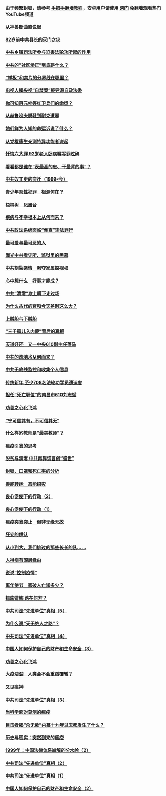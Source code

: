 #### 由于频繁封锁，请参考 [手把手翻墙教程](https://github.com/gfw-breaker/guides/wiki/)，安卓用户请使用 [网门](https://github.com/gfw-breaker/nogfw/blob/master/dl.md?t=04131901) 免翻墙观看热门YouTube频道 

#### [从神兽断曲直说起](../pages/19/423201.md?t=04131901) 

#### [82岁前中共县长的灭门之灾](../pages/19/423055.md?t=04131901) 

#### [中共乡镇司法所参与迫害法轮功所起的作用](../pages/19/423064.md?t=04131901) 

#### [中共的“社区矫正”到底是什么？](../pages/19/422870.md?t=04131901) 

#### [“样板”和禁片的分界线在哪里？](../pages/19/422704.md?t=04131901) 

#### [电视人揭央视“自焚案”报导源自政法委](../pages/19/422770.md?t=04131901) 

#### [你可知聂元梓等红卫兵们的命运？](../pages/19/422848.md?t=04131901) 

#### [从赫鲁晓夫脱鞋到耐克遭邪](../pages/19/422826.md?t=04131901) 

#### [她们鲜为人知的命运诉说了什么？](../pages/19/422754.md?t=04131901) 

#### [从党棍康生亲测特异功能者说起](../pages/19/422657.md?t=04131901) 

#### [忏悔六大罪 92岁老人卧病嘱写罪过碑](../pages/19/422750.md?t=04131901) 

#### [看看都是谁在“表最高的忠、干最背的事”？](../pages/19/422703.md?t=04131901) 

#### [中共奴工史的变迁（1999-今）](../pages/19/422656.md?t=04131901) 

#### [青少年恶性犯罪　根源何在？](../pages/19/422449.md?t=04131901) 

#### [梧桐树　凤凰台](../pages/19/422442.md?t=04131901) 

#### [疾病与不幸根本上从何而来？](../pages/19/422438.md?t=04131901) 

#### [中共政法系统面临“倒查”违法罪行](../pages/19/422497.md?t=04131901) 

#### [最可爱与最可恶的人](../pages/19/422448.md?t=04131901) 

#### [曝光中共看守所、监狱里的黑幕](../pages/19/422390.md?t=04131901) 

#### [中共割裂亲情　剥夺家属探视权](../pages/19/422364.md?t=04131901) 

#### [心中想什么　好事才能成？](../pages/19/422318.md?t=04131901) 

#### [中共“清零”欺上瞒下走过场](../pages/19/422306.md?t=04131901) 

#### [为什么古代的官和今天差别这么大？](../pages/19/422228.md?t=04131901) 

#### [上贼船与下贼船](../pages/19/422276.md?t=04131901) 

#### [“三千孤儿入内蒙”背后的真相](../pages/19/422229.md?t=04131901) 

#### [天道好还　又一中央610副主任落马](../pages/19/422155.md?t=04131901) 

#### [中共的洗脑术从何而来？](../pages/19/422154.md?t=04131901) 

#### [中共无底线监控和收集个人信息](../pages/19/422039.md?t=04131901) 

#### [传统新年 至少708名法轮功学员遭迫害](../pages/19/421946.md?t=04131901) 

#### [担任“死亡职位”的南昌市610刘志斌](../pages/19/421957.md?t=04131901) 

#### [劝善之心化飞鸿](../pages/19/421164.md?t=04131901) 

#### [“宁可信其有，不可信其无”](../pages/19/421691.md?t=04131901) 

#### [什么样的教师是“最美教师”？](../pages/19/421755.md?t=04131901) 

#### [瘟疫引发的思考](../pages/19/421594.md?t=04131901) 

#### [脱贫与清零 中共再靠谎言创“盛世”](../pages/19/421590.md?t=04131901) 

#### [封锁、口罩和死亡率的分析](../pages/19/421495.md?t=04131901) 

#### [善能转运　恶能招灾](../pages/19/421334.md?t=04131901) 

#### [良心促使下的行动（2）](../pages/19/421361.md?t=04131901) 

#### [良心促使下的行动（1）](../pages/19/421302.md?t=04131901) 

#### [瘟疫突发突止　但非无缘无故](../pages/19/421281.md?t=04131901) 

#### [狂妄的供认](../pages/19/421199.md?t=04131901) 

#### [从小到大，我们排过的那些长长的队……](../pages/19/421243.md?t=04131901) 

#### [人得病有深层缘由](../pages/19/420864.md?t=04131901) 

#### [说说“控制疫情”](../pages/19/420831.md?t=04131901) 

#### [离年傍节　家破人亡知多少？](../pages/19/420563.md?t=04131901) 

#### [措施错施  路在何方？](../pages/19/420076.md?t=04131901) 

#### [中共司法“先进单位”真相（5）](../pages/19/419453.md?t=04131901) 

#### [为什么说“天无绝人之路”？](../pages/19/419618.md?t=04131901) 

#### [中共司法“先进单位”真相（4）](../pages/19/419452.md?t=04131901) 

#### [中国人如何保护自己的财产和生命安全（3）](../pages/19/419405.md?t=04131901) 

#### [劝善之心化飞鸿](../pages/19/418758.md?t=04131901) 

#### [大疫汹汹　人类会不会重蹈覆辙？](../pages/19/419691.md?t=04131901) 

#### [又见瘟神](../pages/19/419225.md?t=04131901) 

#### [中共司法“先进单位”真相（3）](../pages/19/419451.md?t=04131901) 

#### [当科学面对莫测的瘟疫](../pages/19/419625.md?t=04131901) 

#### [目击者揭“杀无赦”内幕十九年过去都发生了什么？](../pages/19/419617.md?t=04131901) 

#### [历史与现实：突然到来的瘟疫](../pages/19/419619.md?t=04131901) 

#### [1999年：中国法律体系崩解的分水岭（2）](../pages/19/419455.md?t=04131901) 

#### [中共司法“先进单位”真相（2）](../pages/19/419450.md?t=04131901) 

#### [中共司法“先进单位”真相（1）](../pages/19/419449.md?t=04131901) 

#### [中国人如何保护自己的财产和生命安全（2）](../pages/19/419404.md?t=04131901) 

